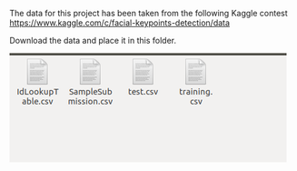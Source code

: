 The data for this project has been taken from the following Kaggle contest
https://www.kaggle.com/c/facial-keypoints-detection/data

Download the data and place it in this folder.

![Data directory preview](/Data/dir.png)
